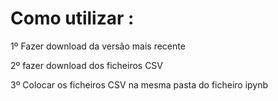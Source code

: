 # Como utilizar :

1º Fazer download da versão mais recente 

2º fazer download dos ficheiros CSV 

3º Colocar os ficheiros CSV na mesma pasta do ficheiro ipynb
